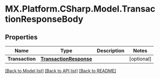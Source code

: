 # MX.Platform.CSharp.Model.TransactionResponseBody

## Properties

Name | Type | Description | Notes
------------ | ------------- | ------------- | -------------
**Transaction** | [**TransactionResponse**](TransactionResponse.md) |  | [optional] 

[[Back to Model list]](../README.md#documentation-for-models) [[Back to API list]](../README.md#documentation-for-api-endpoints) [[Back to README]](../README.md)

